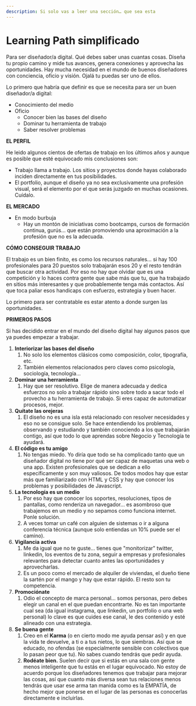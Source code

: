 ```yaml
---
description: Si solo vas a leer una sección… que sea esta
---
```


# Learning Path simplificado

Para ser diseñador/a digital. Qué debes saber unas cuantas cosas. Diseña tu propio camino y mide tus avances, genera conexiones y aprovecha las oportunidades. Hay mucha necesidad en el mundo de buenos diseñadores con conciencia, oficio y visión. Ojalá tu puedas ser uno de ellos.

Lo primero que habría que definir es que se necesita para ser un buen diseñador/a digital:

* Conocimiento del medio
* Oficio
  * Conocer bien las bases del diseño
  * Dominar tu herramienta de trabajo
  * Saber resolver problemas

**EL PERFIL**

He leido algunos cientos de ofertas de trabajo en los últimos años y aunque es posible que esté equivocado mis conclusiones son:

* Trabajo llama a trabajo. Los sitios y proyectos donde hayas colaborado inciden directamente en tus posibilidades.
* El portfolio, aunque el diseño ya no sea exclusivamente una profesión visual, será el elemento por el que serás juzgado en muchas ocasiones. Cuídalo.

**EL MERCADO**

* En modo burbuja
  * Hay un montón de iniciativas como bootcamps, cursos de formación continua, gurús… que están promoviendo una aproximación a la profesión que no es la adecuada.

**CÓMO CONSEGUIR TRABAJO**

El trabajo es un bien finito, es como los recursos naturales… si hay 100 profesionales para 20 puestos solo trabajarán esos 20 y el resto tendrán que buscar otra actividad. Por eso no hay que olvidar que es una competición y lo haces contra gente que sabe más que tu, que ha trabajado en sitios más interesantes y que probablemente tenga más contactos. Así que toca paliar esos handicaps con esfuerzo, estrategia y buen hacer.

Lo primero para ser contratable es estar atento a donde surgen las oportunidades.

**PRIMEROS PASOS**

Si has decidido entrar en el mundo del diseño digital hay algunos pasos que ya puedes empezar a trabajar.

1. **Interiorizar las bases del diseño**
   1. No solo los elementos clásicos como composición, color, tipografía, etc.
   2. También elementos relacionados pero claves como psicología, sociología, tecnología…
2. **Dominar una herramienta**
   1. Hay que ser resolutivo. Elige de manera adecuada y dedica esfuerzos no solo a trabajar rápido sino sobre todo a sacar todo el provecho a tu herramienta de trabajo. Si eres capaz de automatizar procesos, mejor.
3. **Quítate las orejeras**
   1. El diseño no es una isla está relacionado con resolver necesidades y eso no se consigue solo. Se hace entendiendo los problemas, observando y estudiando y también conociendo a los que trabajarán contigo, así que todo lo que aprendas sobre Negocio y Tecnología te ayudará.
4. **El código es tu amigo**
   1. No tengas miedo. Yo diría que todo se ha complicado tanto que un diseñador digital no tiene por qué ser capaz de maquetas una web o una app. Existen profesionales que se dedican a ello específicamente y son muy valiosos. De todos modos hay que estar más que familiarizado con HTML y CSS y hay que conocer los problemas y posibilidades de Javascript.
5. **La tecnología es un medio**
   1. Por eso hay que conocer los soportes, resoluciones, tipos de pantallas, como renderiza un navegador… es asombroso que trabajemos en un medio y no sepamos como funciona internet. Ponle solución.
   2. A veces tomar un café con alguien de sistemas o ir a alguna conferencia técnica \(aunque solo entiendas un 10% puede ser el camino\).
6. **Vigilancia activa**
   1. Me da igual que no te guste… tienes que "monitorizar" twitter, linkedin, los eventos de tu zona, seguir a empresas y profesionales relevantes para detectar cuanto antes las oportunidades y aprovecharlas.
   2. Es un poco como el mercado de alquiler de viviendas, el dueño tiene la sartén por el mango y hay que estar rápido. El resto son tu competencia.
7. **Promociónate**
   1. Odio el concepto de marca personal… somos personas, pero debes elegir un canal en el que puedan encontrarte. No es tan importante cual sea \(da igual instagrama, que linkedin, un portfolio o una web personal\) lo clave es que cuides ese canal, le des contenido y esté alineado con una estrategia.
8. **Se buena gente**
   1. Creo en el **Karma** \(o en cierto modo me ayuda pensar así\) y en que la vida te devuelve, a ti o a tus nietos, lo que siembras. Así que se educado, no ofendas \(se especialmente sensible con colectivos que lo pasan peor que tu\). No sabes cuando tendrás que pedir ayuda.
   2. **Rodéate bien.** Suelen decir que si estás en una sala con gente menos inteligente que tu estás en el lugar equivocado. No estoy de acuerdo porque los diseñadores tenemos que trabajar para mejorar las cosas, así que cuanto más diversa sean tus relaciones menos tendrás que usar ese arma tan manida como es la EMPATÍA, de hecho mejor que ponerse en el lugar de las personas es conocerlas directamente e incluirlas.


